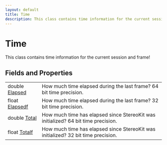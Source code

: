 ```yaml
---
layout: default
title: Time
description: This class contains time information for the current session and frame!
---
```

# Time

This class contains time information for the current session and frame!


## Fields and Properties

|  |  |
|--|--|
|double [Elapsed]({{site.url}}/Pages/Reference/Time/Elapsed.html)|How much time elapsed during the last frame? 64 bit time precision.|
|float [Elapsedf]({{site.url}}/Pages/Reference/Time/Elapsedf.html)|How much time elapsed during the last frame? 32 bit time precision.|
|double [Total]({{site.url}}/Pages/Reference/Time/Total.html)|How much time has elapsed since StereoKit was initialized? 64 bit time precision.|
|float [Totalf]({{site.url}}/Pages/Reference/Time/Totalf.html)|How much time has elapsed since StereoKit was initialized? 32 bit time precision.|



